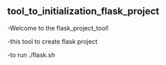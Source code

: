 ## tool_to_initialization_flask_project
-Welcome to the flask_project_tool!

-this tool to create flask project

-to run ./flask.sh
